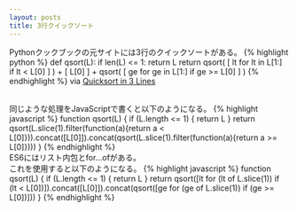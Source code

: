 ```yaml
---
layout: posts
title: 3行クイックソート 
---
```

Pythonクックブックの元サイトには3行のクイックソートがある。
{% highlight python %}
def qsort(L):
    if len(L) <= 1: return L
    return qsort( [ lt for lt in L[1:] if lt < L[0] ] ) + [ L[0] ] + qsort( [ ge for ge in L[1:] if ge >= L[0] ] )
{% endhighlight %}
via [Quicksort in 3 Lines](http://code.activestate.com/recipes/66473-just-for-fun-quicksort-in-3-lines/)<br/>

<br/>
同じような処理をJavaScriptで書くと以下のようになる。
{% highlight javascript %}
function qsort(L) {
   if (L.length <= 1) { return L }
   return qsort(L.slice(1).filter(function(a){return a < L[0]})).concat([L[0]]).concat(qsort(L.slice(1).filter(function(a){return a >= L[0]})))
}
{% endhighlight %}
<br/>
ES6にはリスト内包とfor...ofがある。<br/>
これを使用すると以下のようになる。
{% highlight javascript %}
function qsort(L) {
   if (L.length <= 1) { return L }
   return qsort([lt for (lt of L.slice(1)) if (lt < L[0])]).concat([L[0]]).concat(qsort([ge for (ge of L.slice(1)) if (ge >= L[0])]))
}
{% endhighlight %}
